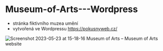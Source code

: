 # Museum-of-Arts---Wordpress
- stránka fiktivního muzea umění
- vytvořená ve Wordpressu
https://pokusnyweb.cz/

![Screenshot 2023-05-23 at 15-18-16 Museum of Arts – Museum of Arts website](https://github.com/dostalovamagdalena/Museum-of-Arts---Wordpress/assets/126899248/b6214c79-463d-4bfc-a9ce-5533cef7ff9e)

